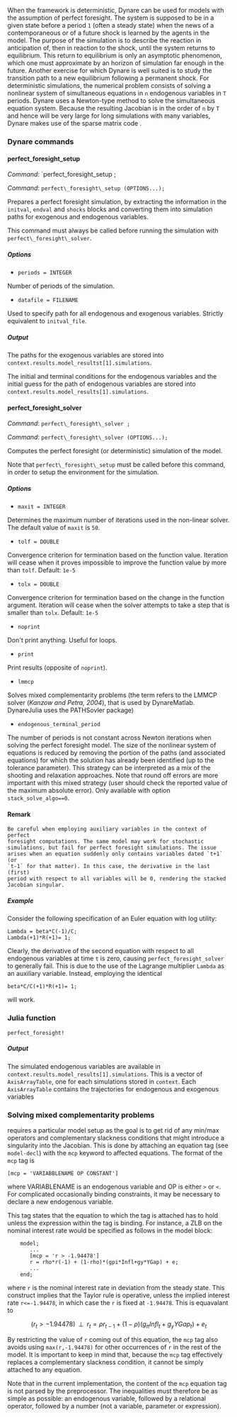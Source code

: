 When the framework is deterministic, Dynare can be used for models with
the assumption of perfect foresight. The system is supposed
to be in a given state before a period `1` (often a steady state) 
when the news of a
contemporaneous or of a future shock is learned by the agents in the
model. The purpose of the simulation is to describe the reaction in
anticipation of, then in reaction to the shock, until the system returns
to equilibrium. This return
to equilibrium is only an asymptotic phenomenon, which one must
approximate by an horizon of simulation far enough in the future.
Another exercise for which Dynare is well suited is to study the
transition path to a new equilibrium following a permanent shock. For
deterministic simulations, the numerical problem consists of solving a
nonlinear system of simultaneous equations in `n` endogenous variables
in `T` periods. Dynare uses a Newton-type method to
solve the simultaneous equation system. Because the resulting Jacobian
is in the order of `n` by `T` and hence will be very large for long
simulations with many variables, Dynare makes use of the sparse matrix
code .

### Dynare commands

#### perfect\_foresight\_setup
*Command*: `perfect\_foresight\_setup ;

*Command*: `perfect\_foresight\_setup (OPTIONS...);`

Prepares a perfect foresight simulation, by extracting the information
in the `initval`, `endval` and `shocks` blocks and converting them into
simulation paths for exogenous and endogenous variables.

This command must always be called before running the simulation with
`perfect\_foresight\_solver`.

##### Options

- `periods = INTEGER`

Number of periods of the simulation.

- `datafile = FILENAME`

Used to specify path for all endogenous and exogenous variables.
Strictly equivalent to `initval_file`.

##### Output

The paths for the exogenous variables are stored into `context.results.model_resultst[1].simulations`.

The initial and terminal conditions for the endogenous variables and the
initial guess for the path of endogenous variables are stored into
`context.results.model_results[1].simulations`.

#### perfect\_foresight\_solver

*Command*: `perfect\_foresight\_solver ;`

*Command*: `perfect\_foresight\_solver (OPTIONS...);`

Computes the perfect foresight (or deterministic) simulation of the
model.

Note that `perfect\_foresight\_setup` must be called before this command,
in order to setup the environment for the simulation.

##### Options

- `maxit = INTEGER`

Determines the maximum number of iterations used in the non-linear
solver. The default value of `maxit` is `50`.

- `tolf = DOUBLE`

Convergence criterion for termination based on the function value.
Iteration will cease when it proves impossible to improve the function
value by more than `tolf`. Default: `1e-5`

- `tolx = DOUBLE`

Convergence criterion for termination based on the change in the
function argument. Iteration will cease when the solver attempts to take
a step that is smaller than `tolx`. Default: `1e-5`

- `noprint`

Don't print anything. Useful for loops.

- `print`

Print results (opposite of `noprint`).

- `lmmcp`

Solves mixed complementarity problems (the term refers to the LMMCP solver (_Kanzow and Petra, 2004_),
that is used by DynareMatlab.  DynareJulia uses the PATHSovler package)

- `endogenous_terminal_period`

The number of periods is not constant across Newton iterations when
solving the perfect foresight model. The size of the nonlinear system of
equations is reduced by removing the portion of the paths (and
associated equations) for which the solution has already been identified
(up to the tolerance parameter). This strategy can be interpreted as a
mix of the shooting and relaxation approaches. Note that round off
errors are more important with this mixed strategy (user should check
the reported value of the maximum absolute error). Only available with
option `stack_solve_algo==0`.

#### Remark
    Be careful when employing auxiliary variables in the context of perfect
    foresight computations. The same model may work for stochastic
    simulations, but fail for perfect foresight simulations. The issue
    arises when an equation suddenly only contains variables dated `t+1` (or
    `t-1` for that matter). In this case, the derivative in the last (first)
    period with respect to all variables will be 0, rendering the stacked
    Jacobian singular.

##### Example

Consider the following specification of an Euler equation with log
utility:

```
Lambda = beta*C(-1)/C;
Lambda(+1)*R(+1)= 1;
```

Clearly, the derivative of the second equation with respect to all
endogenous variables at time `t` is zero, causing
`perfect_foresight_solver` to generally fail. This is due to the use
of the Lagrange multiplier `Lambda` as an auxiliary variable. Instead,
employing the identical

```
beta*C/C(+1)*R(+1)= 1;
```

will work.


### Julia function
```@docs
perfect_foresight!
```

##### Output

The simulated endogenous variables are available in
`context.results.model_results[1].simulations`. This is a vector of
`AxisArrayTable`, one for each simulations stored in `context`. Each
`AxisArrayTable` contains the trajectories for endogenous and
exogenous variables

### Solving mixed complementarity problems

requires a particular model setup as the goal is to get rid of any
min/max operators and complementary slackness conditions that might
introduce a singularity into the Jacobian. This is done by attaching an
equation tag (see `model-decl`) with the
`mcp` keyword to affected equations. The format of the `mcp` tag is
```
[mcp = 'VARIABBLENAME OP CONSTANT']
```
where VARIABLENAME is an endogenous variable and OP is either `>` or `<`.
For complicated occasionally binding constraints, it may be necessary
to declare a new endogenous variable.

This tag states that the equation
to which the tag is attached has to hold unless the expression within
the tag is binding. For instance, a ZLB on the nominal interest rate
would be specified as follows in the model block:

```
    model;
       ...
       [mcp = 'r > -1.94478']
       r = rho*r(-1) + (1-rho)*(gpi*Infl+gy*YGap) + e;
       ...
    end;
```

where  `r` is the nominal interest rate in deviation from the steady state.
This construct implies that the Taylor rule is operative, unless the
implied interest rate `r<=-1.94478`, in which case the `r` is fixed at
`-1.94478`. This is equavalant to

```math
(r_t > -1.94478)\;\; \bot\;\; r_t = \rho r_{t-1} + (1-\rho) (g_\pi Infl_t+g_y YGap_t) + e_t
```

By restricting the value of `r` coming out of this equation,
the `mcp` tag also avoids using `max(r,-1.94478)` for other occurrences
of `r` in the rest of the model. It is important to keep in mind that,
because the `mcp` tag effectively replaces a complementary slackness
condition, it cannot be simply attached to any equation.

Note that in the current implementation, the content of the `mcp`
equation tag is not parsed by the preprocessor. The inequalities must
therefore be as simple as possible: an endogenous variable, followed by
a relational operator, followed by a number (not a variable, parameter
or expression).


